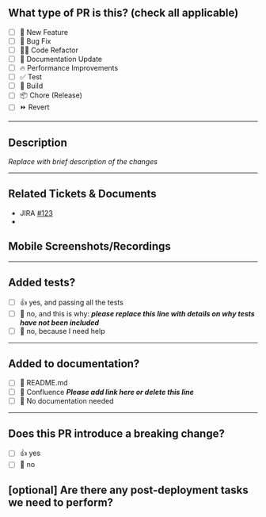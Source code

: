 <!--
    This is PR Tempate. Please answer all the questions below before raising the PR. 
    Things inside <! -- -- > are the comments. Do not edit it. 
    To edit the checkbox add x -> [x] This is checked checkbox. 
    Or you can click on preview tab and just click the checkbox that is relevant to you directly.

  - 👷‍♀️ Provide the Type of PR and Description i.e. What exactly you changed
  - ✅ Provide tests for your changes.
  - 📗 Update any related documentation and include any relevant screenshots.
-->

## What type of PR is this? (check all applicable)

- [ ] 🍕 New Feature
- [ ] 🐛 Bug Fix
- [ ] 🧑‍💻 Code Refactor
- [ ] 📝 Documentation Update
- [ ] 🔥 Performance Improvements
- [ ] ✅ Test
- [ ] 🤖 Build
- [ ] 📦 Chore (Release)
- [ ] ⏩ Revert

---

## Description

_Replace with brief description of the changes_

<!--
Please do not leave this blank
This PR [adds/removes/fixes/replaces] the [feature/bug/etc].
-->

---

## Related Tickets & Documents

- JIRA [#123](https://replace-with-your-link)
-

<!--
Please use this format link issue numbers: Jira [#123](https://)
You can also add related PR links here. Like sdk or app or previous related PR.
-->

## Mobile Screenshots/Recordings

<!-- Visual changes require screenshots -->

---

## Added tests?

- [ ] 👍 yes, and passing all the tests
- [ ] 🙅 no, and this is why: **_please replace this line with details on why tests have not been included_**
- [ ] 🙋 no, because I need help

---

## Added to documentation?

- [ ] 📜 README.md
- [ ] 📓 Confluence **_Please add link here or delete this line_** <!-- Use the Link format [text](link) -->
- [ ] 🙅 No documentation needed

---

## Does this PR introduce a breaking change?

- [ ] 👍 yes
- [ ] 🙅 no

<!-- _
What changes might users need to make in their application due to this PR?
-->

## [optional] Are there any post-deployment tasks we need to perform?

<!-- note: PRs with deleted sections will be marked invalid -->